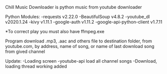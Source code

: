 Chill Music Downloader is python music from youtube downloader

Python Modules:
	-requests v2.22.0
	-BeautifulSoup v4.8.2
	-youtube_dl v2020.1.24
	-kivy v1.11.1
	-google-auth v1.11.2
	-google-api-python-client v1.7.11

*To correct play you must also have ffmpeg.exe

Program download .mp3, .aac and others file to destination folder, from youtube.com, by address, name of song, or name of last download song from gived channel

Update:
	-Loading screen
	-youtube-api load all channel songs
	-Download, loading thread working added
